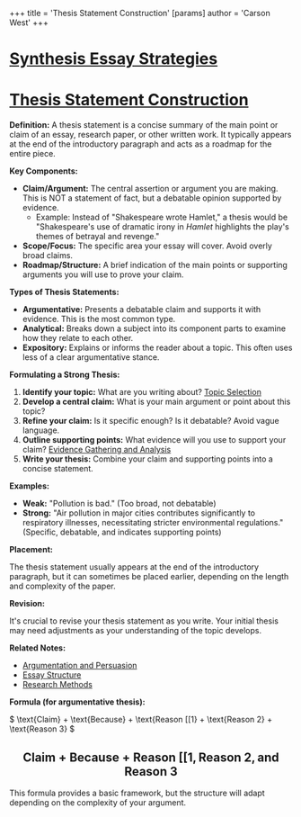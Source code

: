 +++
 title = 'Thesis Statement Construction'
[params]
	author = 'Carson West'
+++
# [Synthesis Essay Strategies](./../synthesis-essay-strategies/)
# [Thesis Statement Construction](./../thesis-statement-construction/)

**Definition:** A thesis statement is a concise summary of the main point or claim of an essay, research paper, or other written work.  It typically appears at the end of the introductory paragraph and acts as a roadmap for the entire piece.

**Key Components:**

* **Claim/Argument:**  The central assertion or argument you are making.  This is NOT a statement of fact, but a debatable opinion supported by evidence.
    * Example:  Instead of "Shakespeare wrote Hamlet,"  a thesis would be "Shakespeare's use of dramatic irony in *Hamlet* highlights the play's themes of betrayal and revenge."
* **Scope/Focus:** The specific area your essay will cover.  Avoid overly broad claims.
* **Roadmap/Structure:**  A brief indication of the main points or supporting arguments you will use to prove your claim.

**Types of Thesis Statements:**

* **Argumentative:** Presents a debatable claim and supports it with evidence.  This is the most common type.
* **Analytical:** Breaks down a subject into its component parts to examine how they relate to each other.
* **Expository:** Explains or informs the reader about a topic.  This often uses less of a clear argumentative stance.


**Formulating a Strong Thesis:**

1. **Identify your topic:** What are you writing about? [Topic Selection](./../topic-selection/)
2. **Develop a central claim:** What is your main argument or point about this topic?
3. **Refine your claim:** Is it specific enough? Is it debatable?  Avoid vague language.
4. **Outline supporting points:** What evidence will you use to support your claim?  [Evidence Gathering and Analysis](./../evidence-gathering-and-analysis/)
5. **Write your thesis:** Combine your claim and supporting points into a concise statement.


**Examples:**

* **Weak:**  "Pollution is bad." (Too broad, not debatable)
* **Strong:** "Air pollution in major cities contributes significantly to respiratory illnesses, necessitating stricter environmental regulations." (Specific, debatable, and indicates supporting points)


**Placement:**

The thesis statement usually appears at the end of the introductory paragraph, but it can sometimes be placed earlier, depending on the length and complexity of the paper.


**Revision:**

It's crucial to revise your thesis statement as you write.  Your initial thesis may need adjustments as your understanding of the topic develops.


**Related Notes:**

* [Argumentation and Persuasion](./../argumentation-and-persuasion/)
* [Essay Structure](./../essay-structure/)
* [Research Methods](./../research-methods/)


**Formula (for argumentative thesis):**

 $  \text{Claim} + \text{Because} + \text{Reason [[1} + \text{Reason 2} + \text{Reason 3}  $ 

##  $$  \text{Claim} + \text{Because} + \text{Reason [[1}, \text{Reason 2}, \text{and Reason 3}  $$  

This formula provides a basic framework, but the structure will adapt depending on the complexity of your argument.
